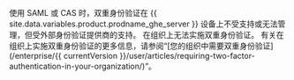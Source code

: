 使用 SAML 或 CAS 时，双重身份验证在 {{ site.data.variables.product.prodname_ghe_server }} 设备上不受支持或无法管理，但受外部身份验证提供商的支持。 在组织上无法实施双重身份验证。 有关在组织上实施双重身份验证的更多信息，请参阅“[您的组织中需要双重身份验证](/enterprise/{{ currentVersion }}/user/articles/requiring-two-factor-authentication-in-your-organization/)”。
